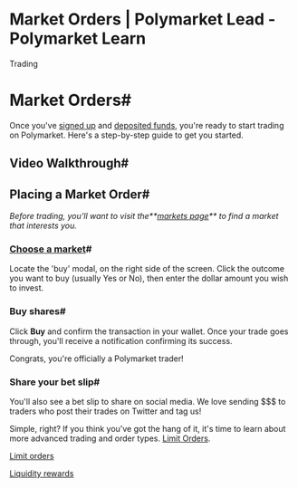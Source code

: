 # Market Orders | Polymarket Lead - Polymarket Learn

Trading

# Market Orders#

Once you've [signed up](/docs/guides/get-started/how-to-signup) and [deposited funds](/docs/guides/get-started/how-to-deposit), you're ready to start trading on Polymarket. Here's a step-by-step guide to get you started.

## Video Walkthrough#

## Placing a Market Order#

_Before trading, you'll want to visit the**[markets page](https://polymarket.com/markets)** to find a market that interests you._

### **[Choose a market](https://polymarket.com/markets)**#

Locate the 'buy' modal, on the right side of the screen. Click the outcome you want to buy (usually Yes or No), then enter the dollar amount you wish to invest.

### Buy shares#

Click **Buy** and confirm the transaction in your wallet. Once your trade goes through, you'll receive a notification confirming its success.

Congrats, you're officially a Polymarket trader!

### Share your bet slip#

You'll also see a bet slip to share on social media. We love sending $$$ to traders who post their trades on Twitter and tag us!

Simple, right? If you think you've got the hang of it, it's time to learn about more advanced trading and order types. [Limit Orders](/docs/guides/trading/limit-orders).

[Limit orders](/docs/guides/trading/limit-orders/)

[Liquidity rewards](/docs/liquidity-rewards/)

[](https://x.com/polymarket)[](https://discord.gg/polymarket)[](https://github.com/polymarket)

[](https://github.com/polymarket/learn/blob/main/pages/docs/guides/trading/market-orders.mdx)
